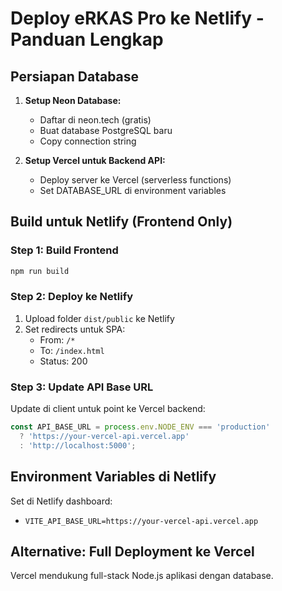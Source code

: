 # Deploy eRKAS Pro ke Netlify - Panduan Lengkap

## Persiapan Database
1. **Setup Neon Database:**
   - Daftar di neon.tech (gratis)
   - Buat database PostgreSQL baru
   - Copy connection string

2. **Setup Vercel untuk Backend API:**
   - Deploy server ke Vercel (serverless functions)
   - Set DATABASE_URL di environment variables

## Build untuk Netlify (Frontend Only)

### Step 1: Build Frontend
```bash
npm run build
```

### Step 2: Deploy ke Netlify
1. Upload folder `dist/public` ke Netlify
2. Set redirects untuk SPA:
   - From: `/*` 
   - To: `/index.html`
   - Status: 200

### Step 3: Update API Base URL
Update di client untuk point ke Vercel backend:
```javascript
const API_BASE_URL = process.env.NODE_ENV === 'production' 
  ? 'https://your-vercel-api.vercel.app'
  : 'http://localhost:5000';
```

## Environment Variables di Netlify
Set di Netlify dashboard:
- `VITE_API_BASE_URL=https://your-vercel-api.vercel.app`

## Alternative: Full Deployment ke Vercel
Vercel mendukung full-stack Node.js aplikasi dengan database.